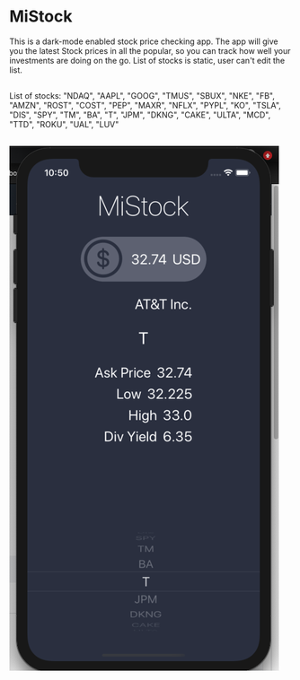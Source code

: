 
#  MiStock
This is a dark-mode enabled stock price checking app. The app will give you the latest Stock prices in all the popular, so you can track how well your investments are doing on the go. List of stocks is static, user can't edit the list.

##
List of stocks: "NDAQ", "AAPL", "GOOG", "TMUS", "SBUX", "NKE", "FB", "AMZN", "ROST", "COST", "PEP", "MAXR", "NFLX", "PYPL", "KO", "TSLA", "DIS", "SPY", "TM", "BA", "T", "JPM", "DKNG", "CAKE", "ULTA", "MCD", "TTD", "ROKU", "UAL", "LUV"

##
![sample image](https://github.com/nguyenvu2589/ios-tutorial/blob/master/MiStock-iOS13/MiStock/sample_image.png)


